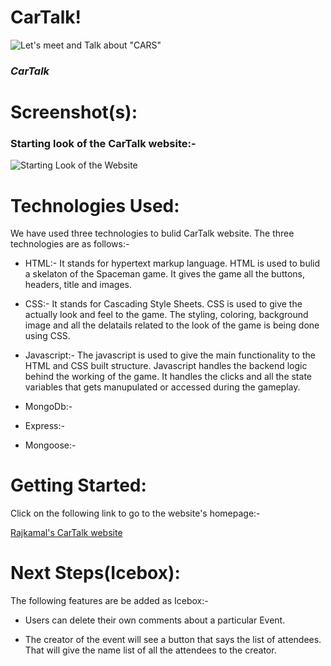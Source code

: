 # CarTalk!

![Let's meet and Talk about "CARS"](https://i.pinimg.com/originals/82/e9/86/82e986fcbc29c302f5096c3912e28748.jpg)

### _CarTalk_

# Screenshot(s): 

### Starting look of the CarTalk website:- 

![Starting Look of the Website]()


# Technologies Used: 
We have used three technologies to bulid CarTalk website. The three technologies are as follows:- 

* HTML:- It stands for hypertext markup language. HTML is used to bulid a skelaton of the Spaceman game. It gives the game all the buttons, headers, title and images. 

* CSS:- It stands for Cascading Style Sheets. CSS is used to give the actually look and feel to the game. The styling, coloring, background image and all the delatails related to the look of the game is being done using CSS.

* Javascript:- The javascript is used to give the main functionality to the HTML and CSS built structure. Javascript handles the backend logic behind the working of the game. It handles the clicks and all the state variables that gets manupulated or accessed during the gameplay.

* MongoDb:- 

* Express:- 

* Mongoose:- 



# Getting Started: 
Click on the following link to go to the website's homepage:- 

[Rajkamal's CarTalk website](https://cartalk.herokuapp.com/)

# Next Steps(Icebox): 
The following features are be added as Icebox:- 

* Users can delete their own comments about a particular Event.

* The creator of the event will see a button that says the list of attendees. That will give the name list of all the attendees to the creator.
